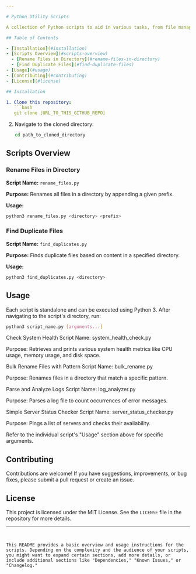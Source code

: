 ```yaml
---

# Python Utility Scripts

A collection of Python scripts to aid in various tasks, from file management to data processing.

## Table of Contents

- [Installation](#installation)
- [Scripts Overview](#scripts-overview)
  - [Rename Files in Directory](#rename-files-in-directory)
  - [Find Duplicate Files](#find-duplicate-files)
- [Usage](#usage)
- [Contributing](#contributing)
- [License](#license)

## Installation

1. Clone this repository:
   ```bash
   git clone [URL_TO_THIS_GITHUB_REPO]
   ```
2. Navigate to the cloned directory:
   ```bash
   cd path_to_cloned_directory
   ```

## Scripts Overview

### Rename Files in Directory

**Script Name:** `rename_files.py`

**Purpose:** Renames all files in a directory by appending a given prefix.

**Usage:**
```bash
python3 rename_files.py <directory> <prefix>
```

### Find Duplicate Files

**Script Name:** `find_duplicates.py`

**Purpose:** Finds duplicate files based on content in a specified directory.

**Usage:**
```bash
python3 find_duplicates.py <directory>
```

## Usage

Each script is standalone and can be executed using Python 3. After navigating to the script's directory, run:

```bash
python3 script_name.py [arguments...]
```

Check System Health
Script Name: system_health_check.py

Purpose: Retrieves and prints various system health metrics like CPU usage, memory usage, and disk space.

Bulk Rename Files with Pattern
Script Name: bulk_rename.py

Purpose: Renames files in a directory that match a specific pattern.

Parse and Analyze Logs
Script Name: log_analyzer.py

Purpose: Parses a log file to count occurrences of error messages.

Simple Server Status Checker
Script Name: server_status_checker.py

Purpose: Pings a list of servers and checks their availability.

Refer to the individual script's "Usage" section above for specific arguments.

## Contributing

Contributions are welcome! If you have suggestions, improvements, or bug fixes, please submit a pull request or create an issue.

## License

This project is licensed under the MIT License. See the `LICENSE` file in the repository for more details.

---
```


This README provides a basic overview and usage instructions for the scripts. Depending on the complexity and the audience of your scripts, you might want to expand certain sections, add more details, or include additional sections like "Dependencies," "Known Issues," or "Changelog."
